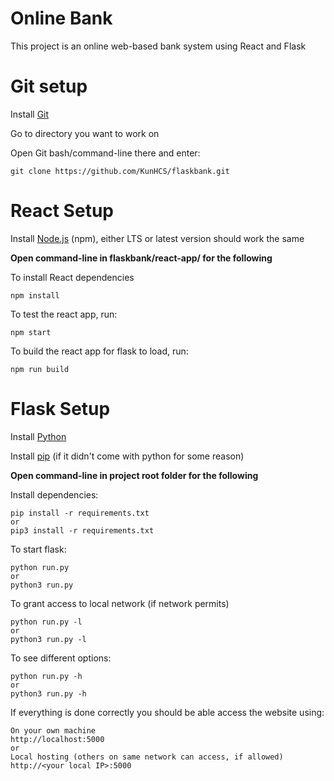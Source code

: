 # Online Bank
This project is an online web-based bank system 
using React and Flask 

# Git setup
Install [Git](https://git-scm.com/)

Go to directory you want to work on

Open Git bash/command-line there and enter:

	git clone https://github.com/KunHCS/flaskbank.git

# React Setup

Install [Node.js](https://nodejs.org/en/) (npm), either LTS or latest version should work the same

**Open command-line in flaskbank/react-app/ for the following**

To install React dependencies

	npm install

To test the react app, run:

	npm start

To build the react app for flask to load, run:

	npm run build

# Flask Setup
Install [Python](https://www.python.org/)

Install [pip](https://pip.pypa.io/en/stable/installing/) (if it didn't come with python for some reason)

**Open command-line in project root folder for the following**

Install dependencies:

	pip install -r requirements.txt
	or
	pip3 install -r requirements.txt

To start flask:

	python run.py
	or
	python3 run.py

To grant access to local network (if network permits)

	python run.py -l
	or
	python3 run.py -l

To see different options:

	python run.py -h
	or
	python3 run.py -h

If everything is done correctly you should be able access the website using:

	On your own machine
	http://localhost:5000
	or
	Local hosting (others on same network can access, if allowed)
	http://<your local IP>:5000



